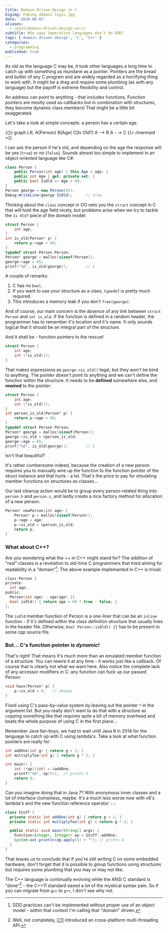 ```yaml
---
title: Domain Driven Design in C
bigimg: Faking domain logic.jpg
date: '2018-08-03'
aliases:
  - /post/domain-driven-design-in-c/
subtitle: Who says imperative languages don't do DDD?
tags: ['domain driven design', 'C', 'C++' ]
categories: 
  - programming
published: true
---
```


As old as the language C may be, it took other languages a long time to catch up with something as mundane as a pointer. Pointers are the bread and butter of any C program and are widely regarded as a horrifying thing to work with. It might be a drag and require some plumbing (as with any language) but the payoff is extreme flexibility and control. 

An address can point to anything - that includes functions. Function pointers are mostly used as callbacks but in combination with structures, they become dynamic class members! That might be a little bit exaggerated.

Let's take a look at simple concepts: a person has a certain age. 

{{<mermaid>}}
graph LR;
    A{Person}
    B[Age]
    C[Is Old?]
    A --> B
    A -.-> C
{{< /mermaid >}}

I can ask the person if he's old, and depending on the age the response will be yes (`true`) or no (`false`). Sounds almost too simple to implement in an object-oriented language like C#:

```C#
class Person {
    public Person(int age) { this.Age = age; }
    public int Age { get; private set; }
    public bool IsOld => Age > 60;
}
Person george = new Person(65);
Debug.WriteLine(george.IsOld);      // true
```

Thinking about the `class` concept in OO nets you the `struct` concept in C that will hold the age field nicely, but problems arise when we try to tackle the `Is Old?` piece of the domain model:

```C
struct Person {
    int age;
}
int is_old(Person* p) {
    return p->age > 60;
}
typedef struct Person Person;
Person* george = malloc(sizeof(Person));
george->age = 65;
prinf("%d", is_old(george));        // 1
```

A couple of remarks:

1. C has no `bool`. 
2. If you want to use your structure as a class, `typedef` is pretty much required.
3. This introduces a memory leak if you don't `free(george)`.

And of course, our main concern is the absence of any link between `struct Person` and `int is_old`. If the function is defined in a random header, the programmer has to remember it's location and it's name. It only sounds logical that it should be an integral part of the structure.

And it shall be - function pointers to the rescue!

```C
struct Person {
    int age;
    int (*is_old)();
}
```

That makes expressions as `george->is_old()` legal, but they won't be bind to anything. The pointer doesn't point to anything and we can't define the function within the structure. It needs to be **defined** somewhere else, and **rewired** to the pointer:

```C
struct Person {
    int age;
    int (*is_old)();
}
int person_is_old(Person* p) {
    return p->age > 60;
}
typedef struct Person Person;
Person* george = malloc(sizeof(Person));
george->is_old = &person_is_old;
george->age = 65;
prinf("%d", is_old(george));        // 1
```

Isn't that beautiful? 

It's rather cumbersome indeed, because the creation of a new person requires you to manually wire up the function to the function pointer of the struct instance and that hurts - a lot. That's the price to pay for emulating member functions on structures as classes... 

Our last cleanup action would be to group every person-related thing into `person.h` and `person.c`, and lastly create a nice factory method for allocation of a new person:

```C
Person* newPerson(int age) {
    Person* p = malloc(sizeof(Person));
    p->age = age;
    p->is_old = &person_is_old;
    return p;
}
```

### What about C++?

Are you wondering what the ++ in C++ might stand for? The addition of "real" classes is a revelation to old-time C programmers that tried aiming for readability in a "domain"[^2]. The above example implemented in C++ is trivial:

```C
class Person {
private:
  int age;
public:
  Person(int age) : age(age) {}
  bool isOld() { return age > 60 ? true : false; }
};
```

The `isOld` member function of Person is a one-liner that can be an `inline` function - if it's defined within the class definition structure that usually lives in the header file. Otherwise; `bool Person::isOld() {}` has to be present in some cpp source file. 

### But... C's function pointer is _dynamic_!

That's right! That means it's much more than an emulated member function of a structure. You can rewire it at any time - it works just like a callback. Of course that is clearly not what we want here. Also notice the complete lack of any accessor modifiers in C: any function can fuck up our passed Person:

```C
void haxx(Person* p) {
    p->is_old = 0;   // whoops
}
```

Fixed using C's pass-by-value system by leaving out the pointer `*` in the argument list. But you really don't want to do that with a structure as copying something like that requires quite a bit of memory overhead and beats the whole purpose of using C in the first place... 

Remember Java fan-boys, we had to wait until Java 8 in 2014 for the language to catch up with C using lambda's. Take a look at what function pointers are really for:

```C
int addOne(int g) { return g + 1; }
int multiplyTwo(int g) { return g * 2; }

int main() {
    int (*op)(int) = &addOne;
    printf("%d", op(5));  // prints 6
    return 0;
}
```

Can you imagine doing that in Java 7? With anonymous inner classes and a lot of interface clumsiness, maybe. It's a much less worse now with v8's lambda's and the new function reference operator `::`:

```Java
class Stuff {
  private static int addOne(int g) { return g + 1; }
  private static int multiplyTwo(int g) { return g * 2; }

  public static void main(String[] args) {
    Function<Integer, Integer> op = Stuff::addOne;
    System.out.println(op.apply(5) + ""); // prints 6
  }
}
```

That leaves us to conclude that if you're still writing C on some embedded hardware, don't forget that it is possible to group functions using structures but requires some plumbing that you may or may not like. 

The C++ language is continually evolving while the ANSI C standard is "done"[^1] - the C++11 standard eased a lot of the mystical syntax pain. So if you can migrate from `gcc` to `g++`, I don't see why not. 

[^1]: Well, not completely, [C11](https://en.wikipedia.org/wiki/ANSI_C#C11) introduced an cross-platform multi-threading API.
[^2]: DDD practices can't be implemented without proper use of an object model - within that context I'm calling that "domain" driven.